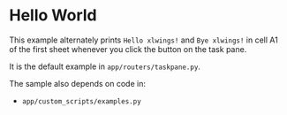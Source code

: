 # Hello World

This example alternately prints `Hello xlwings!` and `Bye xlwings!` in cell A1 of the first sheet whenever you click the button on the task pane.

It is the default example in `app/routers/taskpane.py`.

The sample also depends on code in:

- `app/custom_scripts/examples.py`
